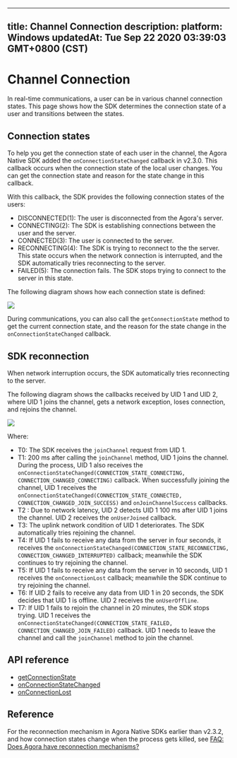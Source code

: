 
---
title: Channel Connection
description: 
platform: Windows
updatedAt: Tue Sep 22 2020 03:39:03 GMT+0800 (CST)
---
# Channel Connection
In real-time communications, a user can be in various channel connection states. This page shows how the SDK determines the connection state of a user and transitions between the states.

## Connection states

To help you get the connection state of each user in the channel, the Agora Native SDK added the `onConnectionStateChanged` callback in v2.3.0. This callback occurs when the connection state of the local user changes. You can get the connection state and reason for the state change in this callback.

With this callback, the SDK provides the following connection states of the users:

- DISCONNECTED(1): The user is disconnected from the Agora's server.
- CONNECTING(2): The SDK is establishing connections between the user and the server.
- CONNECTED(3): The user is connected to the server.
- RECONNECTING(4): The SDK is trying to reconnect to the the server. This state occurs when the network connection is interrupted, and the SDK automatically tries reconnecting to the server.
- FAILED(5): The connection fails. The SDK stops trying to connect to the server in this state.

The following diagram shows how each connection state is defined:

![](https://web-cdn.agora.io/docs-files/1569305654000)

During communications, you can also call the `getConnectionState` method to get the current connection state, and the reason for the state change in the `onConnectionStateChanged` callback.

## SDK reconnection

When network interruption occurs, the SDK automatically tries reconnecting to the server.

The following diagram shows the callbacks received by UID 1 and UID 2, where UID 1 joins the channel, gets a network exception, loses connection, and rejoins the channel.

![](https://web-cdn.agora.io/docs-files/1569298652204)

Where:

- T0: The SDK receives the `joinChannel` request from UID 1.
- T1: 200 ms after calling the `joinChannel` method, UID 1 joins the channel. During the process, UID 1 also receives the `onConnectionStateChanged(CONNECTION_STATE_CONNECTING, CONNECTION_CHANGED_CONNECTING)` callback. When successfully joining the channel, UID 1 receives the `onConnectionStateChanged(CONNECTION_STATE_CONNECTED, CONNECTION_CHANGED_JOIN_SUCCESS)` and `onJoinChannelSuccess` callbacks.
- T2 : Due to network latency, UID 2 detects UID 1 100 ms after UID 1 joins the channel. UID 2 receives the `onUserJoined` callback.
- T3: The uplink network condition of UID 1 deteriorates. The SDK automatically tries rejoining the channel.
- T4: If UID 1 fails to receive any data from the server in four seconds, it receives the `onConnectionStateChanged(CONNECTION_STATE_RECONNECTING, CONNECTION_CHANGED_INTERRUPTED)` callback; meanwhile the SDK continues to try rejoining the channel.
- T5: If UID 1 fails to receive any data from the server in 10 seconds, UID 1 receives the `onConnectionLost` callback; meanwhile the SDK continue to try rejoining the channel.
- T6: If UID 2 fails to receive any data from UID 1 in 20 seconds, the SDK decides that UID 1 is offline. UID 2 receives the `onUserOffline`.
- T7: If UID 1 fails to rejoin the channel in 20 minutes, the SDK stops trying. UID 1 receives the `onConnectionStateChanged(CONNECTION_STATE_FAILED, CONNECTION_CHANGED_JOIN_FAILED)` callback. UID 1 needs to leave the channel and call the `joinChannel` method to join the channel.

## API reference
- [getConnectionState](https://docs.agora.io/en/Audio%20Broadcast/API%20Reference/cpp/classagora_1_1rtc_1_1_i_rtc_engine.html#a512b149d4dc249c04f9e30bd31767362)
- [onConnectionStateChanged](https://docs.agora.io/en/Audio%20Broadcast/API%20Reference/cpp/classagora_1_1rtc_1_1_i_rtc_engine_event_handler.html#af409b2e721d345a65a2c600cea2f5eb4)
- [onConnectionLost](https://docs.agora.io/en/Audio%20Broadcast/API%20Reference/cpp/classagora_1_1rtc_1_1_i_rtc_engine_event_handler.html#ab5c110382a2ef7eb92cd069c22884727)

## Reference

For the reconnection mechanism in Agora Native SDKs earlier than v2.3.2, and how connection states change when the process gets killed, see [FAQ: Does Agora have reconnection mechanisms?](https://docs.agora.io/en/faq/sdk_behavior)
